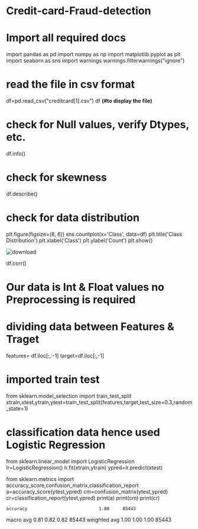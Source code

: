 # Credit-card-Fraud-detection
# Import all required docs
import pandas as pd
import numpy as np
import matplotlib.pyplot as plt
import seaborn as sns
import warnings
warnings.filterwarnings("ignore")

# read the file in csv format
df=pd.read_csv("creditcard[1].csv")
df **(#to display the file)**

# check for Null values, verify Dtypes, etc. 
df.info()


# check for skewness
df.describe() 

# check for data distribution
plt.figure(figsize=(8, 6))
sns.countplot(x='Class', data=df)
plt.title('Class Distribution')
plt.xlabel('Class')
plt.ylabel('Count')
plt.show()

![download](https://github.com/GlensonRodrigues/Credit-card-Fraud-detection/assets/143869767/28c727ea-e55f-4bf0-9c9b-180edf236319)


df.corr()

# Our data is Int & Float values no Preprocessing is required

# dividing data between Features & Traget
features= df.iloc[:,:-1]
target=df.iloc[:,-1]

# imported train test
from sklearn.model_selection import train_test_split
xtrain,xtest,ytrain,ytest=train_test_split(features,target,test_size=0.3,random_state=1)

# classification data hence used Logistic Regression
from sklearn.linear_model import LogisticRegression
lr=LogisticRegression()
lr.fit(xtrain,ytrain)
ypred=lr.predict(xtest)

from sklearn.metrics import accuracy_score,confusion_matrix,classification_report
a=accuracy_score(ytest,ypred)
cm=confusion_matrix(ytest,ypred)
cr=classification_report(ytest,ypred)
print(a)
print(cm)
print(cr)

    accuracy                           1.00     85443
   macro avg       0.81      0.82      0.82     85443
weighted avg       1.00      1.00      1.00     85443

  
